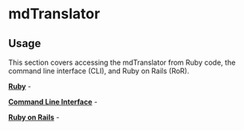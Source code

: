 # mdTranslator

## Usage

This section covers accessing the mdTranslator from Ruby code, the command line interface (CLI), and Ruby on Rails (RoR).  

[__Ruby__](../mdtranslator/useRubyGem.md) - 

[__Command Line Interface__](../mdtranslator/useCli.md) - 

[__Ruby on Rails__](../mdtranslator/useRor.md) - 
